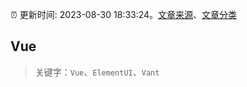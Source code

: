 :alarm_clock: 更新时间: 2023-08-30 18:33:24。[文章来源](/README.md)、[文章分类](/TAGS.md)

## Vue


> 关键字：`Vue`、`ElementUI`、`Vant`



